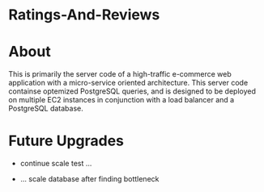 # Ratings-And-Reviews

# About 
This is primarily the server code of a high-traffic e-commerce web application with a micro-service oriented architecture. This server code 
containse optemized PostgreSQL queries, and is designed to be deployed on multiple EC2 instances in conjunction with a load balancer and a 
PostgreSQL database. 

# Future Upgrades 
- continue scale test ... 

- ... scale database after finding bottleneck
